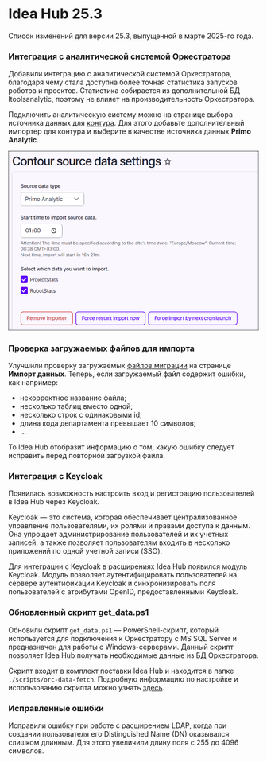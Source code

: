 # Idea Hub 25.3

Список изменений для версии 25.3, выпущенной в марте 2025-го года.


### Интеграция с аналитической системой Оркестратора

Добавили интеграцию с аналитической системой Оркестратора, благодаря чему стала доступна более точная статистика запусков роботов и проектов. Статистика собирается из дополнительной БД ltoolsanalytic, поэтому не влияет на производительность Оркестратора.

Подключить аналитическую систему можно на странице выбора источника данных для [контура](https://docs.primo-rpa.ru/primo-rpa/primo-rpa-idea-hub/installation/initial-setup/environments#nastroika-kontura). Для этого добавьте дополнительный импортер для контура и выберите в качестве источника данных **Primo Analytic**.

![](<../../release-notes/resources/idea-hub/primo-analytic.png>)


### Проверка загружаемых файлов для импорта 

Улучшили проверку загружаемых [файлов миграции](https://docs.primo-rpa.ru/primo-rpa/primo-rpa-idea-hub/installation/initial-setup/import) на странице **Импорт данных**. Теперь, если загружаемый файл содержит ошибки, как например:
* некорректное название файла;
* несколько таблиц вместо одной;
* несколько строк с одинаковыми id;
* длина кода департамента превышает 10 символов;
* ...

То Idea Hub отобразит информацию о том, какую ошибку следует исправить перед повторной загрузкой файла.



### Интеграция с Keycloak 

Появилась возможность настроить вход и регистрацию пользователей в Idea Hub через Keycloak.  

Keycloak — это система, которая обеспечивает централизованное управление пользователями, их ролями и правами доступа к данным. Она упрощает администрирование пользователей и их учетных записей, а также позволяет пользователям входить в несколько приложений по одной учетной записи (SSO).

Для интеграции с Keycloak в расширениях Idea Hub появился модуль Keycloak. Модуль позволяет аутентифицировать пользователей на сервере аутентификации Keycloak и синхронизировать поля пользователей с атрибутами OpenID, предоставленными Keycloak. 



### Обновленный скрипт get_data.ps1

Обновили скрипт `get_data.ps1` — PowerShell-скрипт, который используется для подключения к Оркестратору с MS SQL Server и предназначен для работы с Windows-серверами. Данный скрипт позволяет Idea Hub получать необходимые данные из БД Оркестратора.

Скрипт входит в комплект поставки Idea Hub и находится в папке `./scripts/orc-data-fetch`. Подробную информацию по настройке и использованию скрипта можно узнать [здесь](https://docs.primo-rpa.ru/primo-rpa/primo-rpa-idea-hub/installation/initial-setup/connecting-to-orch).

### Исправленные ошибки

Исправили ошибку при работе с расширением LDAP, когда при создании пользователя его Distinguished Name (DN) оказывался слишком длинным. Для этого увеличили длину поля с 255 до 4096 символов.
